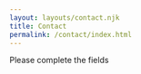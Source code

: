 ```yaml
---
layout: layouts/contact.njk
title: Contact
permalink: /contact/index.html
---
```

Please complete the fields